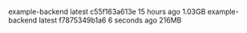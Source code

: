 example-backend    latest    c55f163a613e   15 hours ago   1.03GB
example-backend    latest    f7875349b1a6   6 seconds ago  216MB
